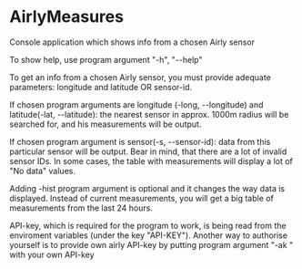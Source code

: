 # AirlyMeasures
Console application which shows info from a chosen Airly sensor

To show help, use program argument "-h", "--help"

To get an info from a chosen Airly sensor, you must provide adequate parameters: longitude and latitude OR sensor-id.

If chosen program arguments are longitude (-long, --longitude) and latitude(-lat, --latitude):
the nearest sensor in approx. 1000m radius will be searched for, and his measurements will be output.
  
If chosen program argument is sensor(-s, --sensor-id):
  data from this particular sensor will be output. Bear in mind, that there are a lot of invalid sensor IDs.
  In some cases, the table with measurements will display a lot of "No data" values.
  
Adding -hist program argument is optional and it changes the way data is displayed. Instead of current measurements, you will get a big table of measurements from the last 24 hours.

API-key, which is required for the program to work, is being read from the enviroment variables (under the key "API-KEY").
Another way to authorise yourself is to provide own airly API-key by putting program argument "-ak " with your own API-key

